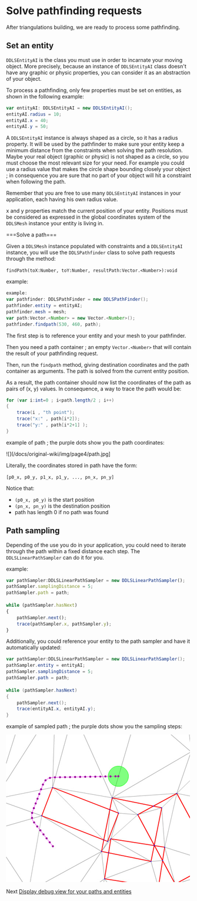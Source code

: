 # Solve pathfinding requests

After triangulations building, we are ready to process some pathfinding.

## Set an entity

`DDLSEntityAI` is the class you must use in order to incarnate your moving object. More precisely, because an instance of `DDLSEntityAI` class doesn't have any graphic or physic properties, you can consider it as an abstraction of your object.

To process a pathfinding, only few properties must be set on entities, as shown in the following example:

```actionscript
var entityAI: DDLSEntityAI = new DDLSEntityAI();
entityAI.radius = 10;
entityAI.x = 40; 
entityAI.y = 50;
```

A `DDLSEntityAI` instance is always shaped as a circle, so it has a radius property. It will be used by the pathfinder to make sure your entity keep a minimum distance from the constraints when solving the path resolution. Maybe your real object (graphic or physic) is not shaped as a circle, so you must choose the most relevant size for your need. For example you could use a radius value that makes the circle shape bounding closely your object  ; in consequence you are sure that no part of your object will hit a constraint when following the path.

Remember that you are free to use many `DDLSEntityAI` instances in your application, each having his own radius value.

x and y properties match the current position of your entity. Positions must be considered as expressed in the global coordinates system of the `DDLSMesh` instance your entity is living in.


===Solve a path===

Given a `DDLSMesh` instance populated with constraints and a `DDLSEntityAI` instance, you will use the `DDLSPathfinder` class to solve path requests through the method:

`findPath(toX:Number, toY:Number, resultPath:Vector.<Number>):void`

example:

```actionscript
example:
var pathfinder: DDLSPathFinder = new DDLSPathFinder();
pathfinder.entity = entityAI;
pathfinder.mesh = mesh;
var path:Vector.<Number> = new Vector.<Number>();
pathfinder.findpath(530, 460, path);
```

The first step is to reference your entity and your mesh to your pathfinder.

Then you need a path container ; an empty `Vector.<Number>` that will contain the result of your pathfinding request.

Then, run the `findpath` method, giving destination coordinates and the path container as arguments. The path is solved from the current entity position.

As a result, the path container should now list the coordinates of the path as pairs of (x, y) values. In consequence, a way to trace the path would be:

```actionscript
for (var i:int=0 ; i<path.length/2 ; i++)
{
	trace(i , "th point");
	trace("x:" , path[i*2]);
	trace("y:" , path[i*2+1] );
}
```

example of path ; the purple dots show you the path coordinates:

![](/docs/original-wiki/img/page4/path.jpg]

Literally, the coordinates stored in path have the form:

`[p0_x, p0_y, p1_x, p1_y, ..., pn_x, pn_y]`

Notice that:
 * `(p0_x, p0_y)` is the start position
 * `(pn_x, pn_y)` is the destination position
 * path has length 0 if no path was found

## Path sampling

Depending of the use you do in your application, you could need to iterate through the path within a fixed distance each step. The `DDLSLinearPathSampler` can do it for you.

example:

```javascript
var pathSampler:DDLSLinearPathSampler = new DDLSLinearPathSampler();
pathSampler.samplingDistance = 5;
pathSampler.path = path;

while (pathSampler.hasNext)
{
	pathSampler.next();
	trace(pathSampler.x, pathSampler.y);
}
```

Additionally, you could reference your entity to the path sampler and have it automatically updated:

```actionscript
var pathSampler:DDLSLinearPathSampler = new DDLSLinearPathSampler();
pathSampler.entity = entityAI;
pathSampler.samplingDistance = 5;
pathSampler.path = path;

while (pathSampler.hasNext)
{
	pathSampler.next();
	trace(entityAI.x, entityAI.y);
}
```

example of sampled path ; the purple dots show you the sampling steps:

![](/docs/original-wiki/img/page4/path_sampled.jpg)

Next [Display debug view for your paths and entities](06_SimpleView2.md)
